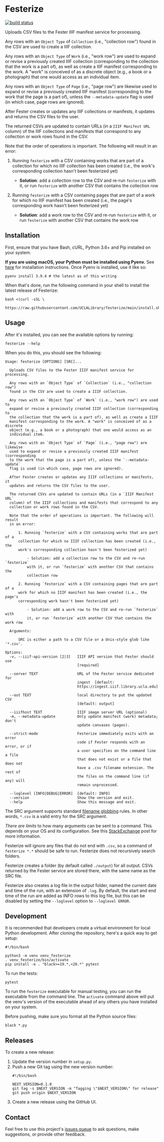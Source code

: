 # Festerize
[![build status](https://github.com/uclalibrary/festerize/workflows/Tests%20%26%20Code%20Style/badge.svg)](https://github.com/UCLALibrary/festerize/actions)

Uploads CSV files to the Fester IIIF manifest service for processing.

Any rows with an `Object Type` of `Collection` (i.e., "collection row") found in the CSV are used to create a IIIF collection.

Any rows with an `Object Type` of `Work` (i.e., "work row") are used to expand or revise a previously created IIIF collection (corresponding to the collection that the work is a part of), as well as create a IIIF manifest corresponding to the work. A "work" is conceived of as a discrete object (e.g., a book or a photograph) that one would access as an individual item.

Any rows with an `Object Type` of `Page` (i.e., "page row") are likewise used to expand or revise a previously created IIIF manifest (corresponding to the work that the page is a part of), unless the `--metadata-update` flag is used (in which case, page rows are ignored).

After Fester creates or updates any IIIF collections or manifests, it updates and returns the CSV files to the user.

The returned CSVs are updated to contain URLs (in a `IIIF Manifest URL` column) of the IIIF collections and manifests that correspond to any collection or work rows found in the CSV.

Note that the order of operations is important. The following will result in an error:

1. Running `festerize` with a CSV containing works that are part of a collection for which no IIIF collection has been created (i.e., the work's corresponding collection hasn't been festerized yet)

    - **Solution**: add a collection row to the CSV and re-run `festerize` with it, or run `festerize` with another CSV that contains the collection row

1. Running `festerize` with a CSV containing pages that are part of a work for which no IIIF manifest has been created (i.e., the page's corresponding work hasn't been festerized yet)

    - **Solution**: add a work row to the CSV and re-run `festerize` with it, or run `festerize` with another CSV that contains the work row

## Installation

First, ensure that you have Bash, cURL, Python 3.6+ and Pip installed on your system.

**If you are using macOS, your Python must be installed using Pyenv.** See [here](https://github.com/pyenv/pyenv#installation) for installation instructions. Once Pyenv is installed, use it like so:

    pyenv install 3.9.4 # the latest as of this writing

When that's done, run the following command in your shell to install the latest release of Festerize:

    bash <(curl -sSL \
      https://raw.githubusercontent.com/UCLALibrary/festerize/main/install.sh)

## Usage

After it's installed, you can see the available options by running:

    festerize --help

When you do this, you should see the following:

```
Usage: festerize [OPTIONS] [SRC]...

  Uploads CSV files to the Fester IIIF manifest service for processing.

  Any rows with an `Object Type` of `Collection` (i.e., "collection row")
  found in the CSV are used to create a IIIF collection.

  Any rows with an `Object Type` of `Work` (i.e., "work row") are used to
  expand or revise a previously created IIIF collection (corresponding to
  the collection that the work is a part of), as well as create a IIIF
  manifest corresponding to the work. A "work" is conceived of as a discrete
  object (e.g., a book or a photograph) that one would access as an
  individual item.

  Any rows with an `Object Type` of `Page` (i.e., "page row") are likewise
  used to expand or revise a previously created IIIF manifest (corresponding
  to the work that the page is a part of), unless the `--metadata-update`
  flag is used (in which case, page rows are ignored).

  After Fester creates or updates any IIIF collections or manifests, it
  updates and returns the CSV files to the user.

  The returned CSVs are updated to contain URLs (in a `IIIF Manifest URL`
  column) of the IIIF collections and manifests that correspond to any
  collection or work rows found in the CSV.

  Note that the order of operations is important. The following will result
  in an error:

      1. Running `festerize` with a CSV containing works that are part of a
      collection for which no IIIF collection has been created (i.e., the
      work's corresponding collection hasn't been festerized yet)

          - Solution: add a collection row to the CSV and re-run `festerize`
          with it, or run `festerize` with another CSV that contains the
          collection row

      2. Running `festerize` with a CSV containing pages that are part of a
      work for which no IIIF manifest has been created (i.e., the page's
      corresponding work hasn't been festerized yet)

          - Solution: add a work row to the CSV and re-run `festerize` with
          it, or run `festerize` with another CSV that contains the work row

  Arguments:

      SRC is either a path to a CSV file or a Unix-style glob like '*.csv'.

Options:
  -v, --iiif-api-version [2|3]   IIIF API version that Fester should use
                                 [required]

  --server TEXT                  URL of the Fester service dedicated for
                                 ingest  [default:
                                 https://ingest.iiif.library.ucla.edu]

  --out TEXT                     local directory to put the updated CSV
                                 [default: output]

  --iiifhost TEXT                IIIF image server URL (optional)
  -m, --metadata-update          Only update manifest (work) metadata; don't
                                 update canvases (pages).

  --strict-mode                  Festerize immediately exits with an error
                                 code if Fester responds with an error, or if
                                 a user specifies on the command line a file
                                 that does not exist or a file that does not
                                 have a .csv filename extension. The rest of
                                 the files on the command line (if any) will
                                 remain unprocessed.

  --loglevel [INFO|DEBUG|ERROR]  [default: INFO]
  --version                      Show the version and exit.
  --help                         Show this message and exit.
```

The SRC argument supports standard [filename globbing](https://en.wikipedia.org/wiki/Glob_(programming)) rules. In other words, `*.csv` is a valid entry for the SRC argument.

*There are limits* to how many arguments can be sent to a command. This depends on your OS and its configuration. See this [StackExchange](https://unix.stackexchange.com/questions/110282/cp-max-source-files-number-arguments-for-copy-utility) post for more information.

Festerize will ignore any files that do not end with `.csv`, so a command of `festerize *.*` should be safe to run. Festerize does not recursively search folders.

Festerize creates a folder (by default called `./output`) for all output. CSVs returned by the Fester service are stored there, with the same name as the SRC file.

Festerize also creates a log file in the output folder, named the current date and time of the run, with an extension of `.log`. By default, the start and end time of the run are added as INFO rows to this log file, but this can be disabled by setting the `--loglevel` option to `--loglevel ERROR`.

## Development

It is recommended that developers create a virtual environment for local Python development. After cloning the repository, here's a quick way to get setup:

    #!/bin/bash

    python3 -m venv venv_festerize
    . venv_festerize/bin/activate
    pip install -e . "black>=19.*,<20.*" pytest

To run the tests:

    pytest

To run the `festerize` executable for manual testing, you can run the executable from the command line. The `activate` command above will put the venv's version of the executable ahead of any others you have installed on your system.

Before pushing, make sure you format all the Python source files:

    black *.py

## Releases

To create a new release:

1. Update the version number in `setup.py`.
1. Push a new Git tag using the new version number:
    ```
    #!/bin/bash

    NEXT_VERSION=0.1.0
    git tag -s $NEXT_VERSION -m "Tagging \"$NEXT_VERSION\" for release"
    git push origin $NEXT_VERSION
    ```
1. Create a new release using the GitHub UI.

## Contact

Feel free to use this project's [issues queue](https://github.com/uclalibrary/festerize/issues) to ask questions, make suggestions, or provide other feedback.
